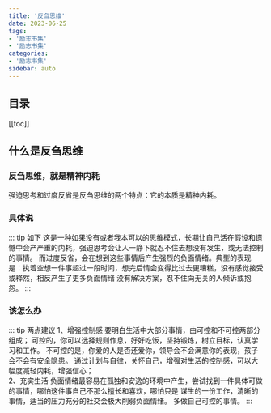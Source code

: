 ```yaml
---
title: '反刍思维'
date: 2023-06-25
tags:
- '励志书集'
- '励志书集'
categories:
- '励志书集'
sidebar: auto
---
```

## 目录
[[toc]]

## 什么是反刍思维

### 反刍思维，就是精神内耗
强迫思考和过度反省是反刍思维的两个特点：它的本质是精神内耗。

### 具体说
::: tip  如下
这是一种如果没有或者我本可以的思维模式，长期让自己活在假设和遗憾中会产严重的内耗，强迫思考会让人一静下就忍不住去想没有发生，或无法控制的事情。
而过度反省，会在想到这些事情后产生强烈的负面情绪。典型的表现是：执着空想一件事超过一段时间，想完后情会变得比过去更糟糕，没有感觉接受或释然，相反产生了更多负面情绪
没有解决方案，忍不住向无关的人倾诉或抱怨。
:::

### 该怎么办
::: tip 两点建议 
1、增强控制感
要明白生活中大部分事情，由可控和不可控两部分组成；
可控的，你可以选择规则作息，好好吃饭，坚持锻炼，树立目标，认真学习和工作。
不可控的是，你爱的人是否还爱你，领导会不会满意你的表现，孩子会不会有安全隐患。
通过计划与自律，关怀自己，增强对生活的控制感，可以大幅度减轻内耗，增强信心；    
2、充实生活
负面情绪最容易在孤独和安逸的环境中产生，尝试找到一件具体可做的事情，哪怕这件事自己不那么擅长和喜欢，哪怕只是
谋生的一份工作，清晰的事情，适当的压力充分的社交会极大削弱负面情绪。
多做自己可控的事情。
:::